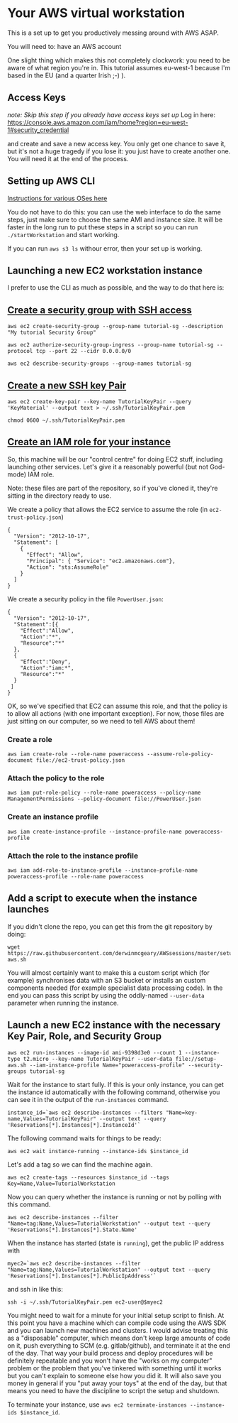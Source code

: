 # Your AWS virtual workstation

This is a set up to get you productively messing around with AWS ASAP.

You will need to: have an AWS account

One slight thing which makes this not completely clockwork: you need to be aware of what region you're in. This tutorial assumes eu-west-1 because I'm based in the EU (and a quarter Irish ;-) ).


## Access Keys

*note: Skip this step if you already have access keys set up*
Log in here: https://console.aws.amazon.com/iam/home?region=eu-west-1#security_credential

and create and save a new access key. You only get one chance to save it, but it's not a huge tragedy if you lose it: you just have to create another one. You will need it at the end of the process.

## Setting up AWS CLI

[Instructions for various OSes here](http://docs.aws.amazon.com/cli/latest/userguide/cli-chap-getting-set-up.html)

You do not have to do this: you can use the web interface to do the same steps, just make sure to choose the same AMI and instance size. It will be faster in the long run to put these steps in a script so you can run `./startWorkstation` and start working.

If you can run `aws s3 ls` withour error, then your set up is working.

## Launching a new EC2 workstation instance

I prefer to use the CLI as much as possible, and the way to do that here is:

## [Create a security group with SSH access](http://docs.aws.amazon.com/cli/latest/userguide/cli-ec2-sg.html)

`aws ec2 create-security-group --group-name tutorial-sg --description "My tutorial Security Group"`

`aws ec2 authorize-security-group-ingress --group-name tutorial-sg --protocol tcp --port 22 --cidr 0.0.0.0/0`

`aws ec2 describe-security-groups --group-names tutorial-sg`

## [Create a new SSH key Pair](http://docs.aws.amazon.com/cli/latest/userguide/cli-ec2-keypairs.html)

`aws ec2 create-key-pair --key-name TutorialKeyPair --query 'KeyMaterial' --output text > ~/.ssh/TutorialKeyPair.pem`

`chmod 0600 ~/.ssh/TutorialKeyPair.pem`

## [Create an IAM role for your instance](http://docs.aws.amazon.com/AWSEC2/latest/UserGuide/iam-roles-for-amazon-ec2.html)

So, this machine will be our "control centre" for doing EC2 stuff, including launching other services. Let's give it a reasonably powerful (but not God-mode) IAM role.

Note: these files are part of the repository, so if you've cloned it, they're sitting in the directory ready to use.

We create a policy that allows the EC2 service to assume the role (in `ec2-trust-policy.json`)

```
{
  "Version": "2012-10-17",
  "Statement": [
    {
      "Effect": "Allow",
      "Principal": { "Service": "ec2.amazonaws.com"},
      "Action": "sts:AssumeRole"
    }
  ]
}
```

We create a security policy in the file `PowerUser.json`:

```
{
  "Version": "2012-10-17",
  "Statement":[{
    "Effect":"Allow",
    "Action":"*",
    "Resource":"*"
  },
  {
    "Effect":"Deny",
    "Action":"iam:*",
    "Resource":"*"
  }
 ]
}
```

OK, so we've specified that EC2 can assume this role, and that the policy is to allow all actions (with one important exception).  For now, those
files are just sitting on our computer, so we need to tell AWS about them!

### Create a role

`aws iam create-role --role-name poweraccess --assume-role-policy-document file://ec2-trust-policy.json`

### Attach the policy to the role

`aws iam put-role-policy --role-name poweraccess --policy-name ManagementPermissions --policy-document file://PowerUser.json`

### Create an instance profile

`aws iam create-instance-profile --instance-profile-name poweraccess-profile`

### Attach the role to the instance profile

`aws iam add-role-to-instance-profile --instance-profile-name poweraccess-profile --role-name poweraccess`

## Add a script to execute when the instance launches

If you didn't clone the repo, you can get this from the git repository by doing:

```
wget https://raw.githubusercontent.com/derwinmcgeary/AWSsessions/master/setup-aws.sh
```

You will almost certainly want to make this a custom script which (for example) synchronises data with an S3 bucket or installs an custom components needed (for example specialist data processing code). In the end you can pass this script by using the oddly-named `--user-data` parameter when running the instance.

## Launch a new EC2 instance with the necessary Key Pair, Role,  and Security Group

`aws ec2 run-instances --image-id ami-9398d3e0 --count 1 --instance-type t2.micro --key-name TutorialKeyPair --user-data file://setup-aws.sh --iam-instance-profile Name="poweraccess-profile" --security-groups tutorial-sg`


Wait for the instance to start fully. If this is your only instance, you can get the instance id automatically with the following command, otherwise you can see it in the output of the `run-instances` command.

```
instance_id=`aws ec2 describe-instances --filters "Name=key-name,Values=TutorialKeyPair" --output text --query 'Reservations[*].Instances[*].InstanceId'`
```

The following command waits for things to be ready:

```
aws ec2 wait instance-running --instance-ids $instance_id
```


Let's add a tag so we can find the machine again.

```
aws ec2 create-tags --resources $instance_id --tags Key=Name,Value=TutorialWorkstation
```

Now you can query whether the instance is running or not by polling with this command.

```
aws ec2 describe-instances --filter "Name=tag:Name,Values=TutorialWorkstation" --output text --query 'Reservations[*].Instances[*].State.Name'

```
When the instance has started (state is `running`), get the public IP address with

```
myec2=`aws ec2 describe-instances --filter "Name=tag:Name,Values=TutorialWorkstation" --output text --query 'Reservations[*].Instances[*].PublicIpAddress'`
```
and ssh in like this:
```
ssh -i ~/.ssh/TutorialKeyPair.pem ec2-user@$myec2
```

You might need to wait for a minute for your initial setup script to finish. At this point you have a machine which can compile code using the AWS SDK and you can launch new machines and clusters. I would advise treating this as a "disposable" computer, which means don't keep large amounts of code on it, push everything to SCM (e.g. gitlab/github), and terminate it at the end of the day. That way your build process and deploy procedures will be definitely repeatable and you won't have the "works on my computer" problem or the problem that you've tinkered with something until it works but you can't explain to someone else how you did it. It will also save you money in general if you "put away your toys" at the end of the day, but that means you need to have the discipline to script the setup and shutdown.

To terminate your instance, use `aws ec2 terminate-instances --instance-ids $instance_id`.
